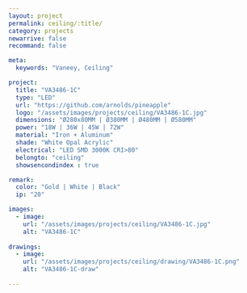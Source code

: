 ```yaml
---
layout: project
permalink: ceiling/:title/
category: projects
newarrive: false
recommand: false

meta:
  keywords: "Vaneey, Ceiling"

project:
  title: "VA3486-1C"
  type: "LED"
  url: "https://github.com/arnolds/pineapple"
  logo: "/assets/images/projects/ceiling/VA3486-1C.jpg"
  dimensions: "Ø280x80MM | Ø380MM | Ø480MM | Ø580MM"
  power: "18W | 36W | 45W | 72W"
  material: "Iron + Aluminum"
  shade: "White Opal Acrylic"
  electrical: "LED SMD 3000K CRI>80"
  belongto: "ceiling"
  showsencondindex : true

remark:
  color: "Gold | White | Black"
  ip: "20"

images:
  - image:
    url: "/assets/images/projects/ceiling/VA3486-1C.jpg"
    alt: "VA3486-1C"
      
drawings:
  - image:
    url: "/assets/images/projects/ceiling/drawing/VA3486-1C.png"
    alt: "VA3486-1C-draw"
    
---
```

